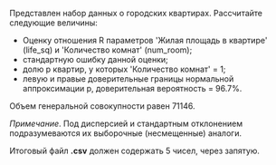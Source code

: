 Представлен набор данных о городских квартирах. Рассчитайте следующие величины:

* Оценку отношения R параметров 'Жилая площадь в квартире' (life_sq) и 'Количество комнат' (num_room);
* стандартную ошибку данной оценки;
* долю p квартир, у которых 'Количество комнат' = 1;
* левую и правые доверительные границы нормальной аппроксимации p, доверительная вероятность = 96.7%.

Объем генеральной совокупности равен 71146.    

*Примечание*. Под дисперсией и стандартным отклонением подразумеваются их выборочные (несмещенные) аналоги.
    
Итоговый файл **.csv** должен содержать 5 чисел, через запятую.